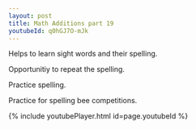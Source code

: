 ```yaml
---
layout: post
title: Math Additions part 19
youtubeId: q0hGJ7O-mJk
---
```

 
 
Helps to learn sight words and their spelling.

Opportunitiy to repeat the spelling. 

Practice spelling. 
 
Practice for spelling bee competitions. 
 
{% include youtubePlayer.html id=page.youtubeId %}
 
 
